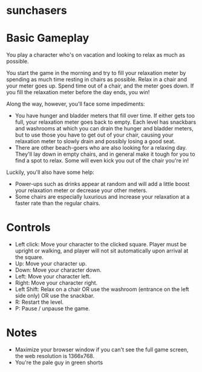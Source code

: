 sunchasers
==========

# Basic Gameplay

You play a character who's on vacation and looking to relax as much as possible.

You start the game in the morning and try to fill your relaxation meter by spending as much time resting in chairs as possible. Relax in a chair and your meter goes up. Spend time out of a chair, and the meter goes down. If you fill the relaxation meter before the day ends, you win!

Along the way, however, you'll face some impediments:
* You have hunger and bladder meters that fill over time. If either gets too full, your relaxation meter goes back to empty. Each level has snackbars and washrooms at which you can drain the hunger and bladder meters, but to use those you have to get out of your chair, causing your relaxation meter to slowly drain and possibly losing a good seat.
* There are other beach-goers who are also looking for a relaxing day. They'll lay down in empty chairs, and in general make it tough for you to find a spot to relax. Some will even kick you out of the chair you're in!

Luckily, you'll also have some help:
* Power-ups such as drinks appear at random and will add a little boost your relaxation meter or decrease your other meters.
* Some chairs are especially luxurious and increase your relaxation at a faster rate than the regular chairs.

# Controls
* Left click: Move your character to the clicked square. Player must be upright or walking, and player will not sit automatically upon arrival at the square.
* Up: Move your character up.
* Down: Move your character down.
* Left: Move your character left.
* Right: Move your character right.
* Left Shift: Relax on a chair OR use the washroom (entrance on the left side only) OR use the snackbar.
* R: Restart the level.
* P: Pause / unpause the game.

# Notes
* Maximize your browser window if you can't see the full game screen, the web resolution is 1366x768.
* You're the pale guy in green shorts
